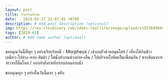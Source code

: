 ```yaml
---
layout: post
title: กิจกรรมทั้งวัน
date:   2019-03-27 22:07:45 +0700
description: # Add post description (optional)
img: https://res.cloudinary.com/sdees-reallife/image/upload/v1553699660/IMG_7606.jpg # Add image post (optional)
tags: [2019-03]
author: # Add name author (optional)
---
```

ขอบคุณวันนี้ที่ทุก ๆ อย่างเรียบร้อยดี - Morpheus / เช้าอบตัวด้วยสมุนไพร / เที่ยงได้กินข้าวเหนียว-ไก่ย่าง-ลาบ-ส้มตำ / ได้นั่งทำงานช่วงบ่าย-เย็น / ไปบริจาคโลหิตเป็นเพื่อนกัน / ขากลับมาการจราจรก็ลื่นไหล / ออกกำลังกายอีกรอบก่อนอาบน้ำ

ขอบคุณทุก ๆ อย่างในวันนี้มาก ๆ ครับ
